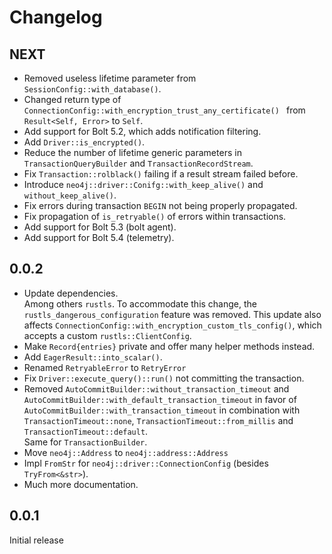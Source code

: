 # Changelog

## NEXT

- Removed useless lifetime parameter from `SessionConfig::with_database()`.
- Changed return type of `ConnectionConfig::with_encryption_trust_any_certificate() ` from `Result<Self, Error>`
  to `Self`.
- Add support for Bolt 5.2, which adds notification filtering.
- Add `Driver::is_encrypted()`.
- Reduce the number of lifetime generic parameters in `TransactionQueryBuilder` and `TransactionRecordStream`.
- Fix `Transaction::rolblack()` failing if a result stream failed before.
- Introduce `neo4j::driver::Conifg::with_keep_alive()` and `without_keep_alive()`.
- Fix errors during transaction `BEGIN` not being properly propagated.
- Fix propagation of `is_retryable()` of errors within transactions.
- Add support for Bolt 5.3 (bolt agent).
- Add support for Bolt 5.4 (telemetry).

## 0.0.2

- Update dependencies.  
  Among others `rustls`.
  To accommodate this change, the `rustls_dangerous_configuration` feature was removed.
  This update also affects `ConnectionConfig::with_encryption_custom_tls_config()`, which accepts a
  custom `rustls::ClientConfig`.
- Make `Record{entries}` private and offer many helper methods instead.
- Add `EagerResult::into_scalar()`.
- Renamed `RetryableError` to `RetryError`
- Fix `Driver::execute_query()::run()` not committing the transaction.
- Removed `AutoCommitBuilder::without_transaction_timeout` and `AutoCommitBuilder::with_default_transaction_timeout`
  in favor of `AutoCommitBuilder::with_transaction_timeout` in combination with `TransactionTimeout::none`,
  `TransactionTimeout::from_millis` and `TransactionTimeout::default`.  
  Same for `TransactionBuilder`.
- Move `neo4j::Address` to `neo4j::address::Address`
- Impl `FromStr` for `neo4j::driver::ConnectionConfig` (besides `TryFrom<&str>`).
- Much more documentation.

## 0.0.1

Initial release
